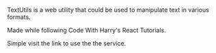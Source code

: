 TextUtils is a web utility that could be used to manipulate text in various formats.

Made while following Code With Harry's React Tutorials.

Simple visit the link to use the the service.
